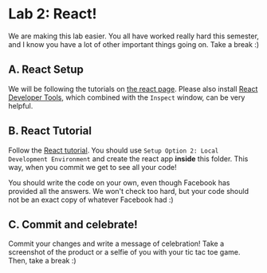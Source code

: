 # Lab 2: React!
We are making this lab easier. You all have worked really hard this semester, and I know you have a lot of other important things going on. Take a break :)

## A. React Setup
We will be following the tutorials on [the react page](https://reactjs.org/tutorial/tutorial.html). Please also install [React Developer Tools](https://chrome.google.com/webstore/detail/react-developer-tools/fmkadmapgofadopljbjfkapdkoienihi?hl=en), which combined with the `Inspect` window, can be very helpful.

## B. React Tutorial
Follow the [React tutorial](https://reactjs.org/tutorial/tutorial.html). You should use `Setup Option 2: Local Development Environment` and create the react app **inside** this folder. This way, when you commit we get to see all your code!

You should write the code on your own, even though Facebook has provided all the answers. We won't check too hard, but your code should not be an exact copy of whatever Facebook had :)

## C. Commit and celebrate!
Commit your changes and write a message of celebration! Take a screenshot of the product or a selfie of you with your tic tac toe game. Then, take a break :)